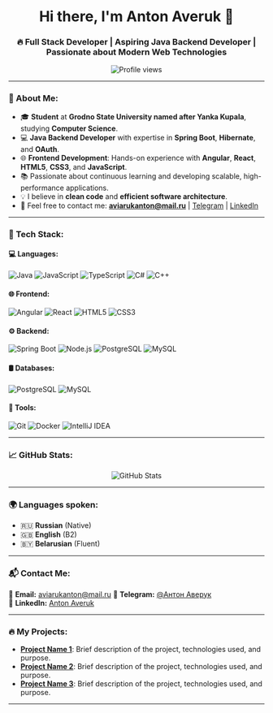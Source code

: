 <h1 align="center">Hi there, I'm Anton Averuk 👋</h1>
<h3 align="center">🔥 Full Stack Developer | Aspiring Java Backend Developer | Passionate about Modern Web Technologies</h3>

<p align="center">
  <img src="https://komarev.com/ghpvc/?username=AntonAveruk&label=Profile%20Views&color=brightgreen&style=flat" alt="Profile views">
</p>

---

### 🚀 About Me:
- 🎓 **Student** at **Grodno State University named after Yanka Kupala**, studying **Computer Science**.
- 💻 **Java Backend Developer** with expertise in **Spring Boot**, **Hibernate**, and **OAuth**.
- 🌐 **Frontend Development**: Hands-on experience with **Angular**, **React**, **HTML5**, **CSS3**, and **JavaScript**.
- 📚 Passionate about continuous learning and developing scalable, high-performance applications.
- 💡 I believe in **clean code** and **efficient software architecture**.
- 📩 Feel free to contact me: **aviarukanton@mail.ru** | [Telegram](https://t.me/startan4ik) | [LinkedIn](https://www.linkedin.com/in/%D0%B0%D0%BD%D1%82%D0%BE%D0%BD-%D0%B0%D0%B2%D0%B5%D1%80%D1%83%D0%BA-21142a359/%D0%B0%D0%B2%D0%B5%D1%80%D1%83%D0%BA)

---

### 🚀 Tech Stack:

#### 💻 Languages:
![Java](https://img.shields.io/badge/Java-ED8B00?style=for-the-badge&logo=java&logoColor=white)
![JavaScript](https://img.shields.io/badge/JavaScript-F7DF1E?style=for-the-badge&logo=javascript&logoColor=black)
![TypeScript](https://img.shields.io/badge/TypeScript-007ACC?style=for-the-badge&logo=typescript&logoColor=white)
![C#](https://img.shields.io/badge/C%23-239120?style=for-the-badge&logo=c-sharp&logoColor=white)
![C++](https://img.shields.io/badge/C%2B%2B-00599C?style=for-the-badge&logo=cplusplus&logoColor=white)

#### 🌐 Frontend:
![Angular](https://img.shields.io/badge/Angular-DD0031?style=for-the-badge&logo=angular&logoColor=white)
![React](https://img.shields.io/badge/React-20232A?style=for-the-badge&logo=react&logoColor=61DAFB)
![HTML5](https://img.shields.io/badge/HTML5-E34F26?style=for-the-badge&logo=html5&logoColor=white)
![CSS3](https://img.shields.io/badge/CSS3-1572B6?style=for-the-badge&logo=css3&logoColor=white)

#### ⚙️ Backend:
![Spring Boot](https://img.shields.io/badge/Spring_Boot-6DB33F?style=for-the-badge&logo=spring-boot&logoColor=white)
![Node.js](https://img.shields.io/badge/Node.js-43853D?style=for-the-badge&logo=node.js&logoColor=white)
![PostgreSQL](https://img.shields.io/badge/PostgreSQL-336791?style=for-the-badge&logo=postgresql&logoColor=white)
![MySQL](https://img.shields.io/badge/MySQL-005C84?style=for-the-badge&logo=mysql&logoColor=white)

#### 🛢 Databases:
![PostgreSQL](https://img.shields.io/badge/PostgreSQL-336791?style=for-the-badge&logo=postgresql&logoColor=white)
![MySQL](https://img.shields.io/badge/MySQL-005C84?style=for-the-badge&logo=mysql&logoColor=white)

#### 🔧 Tools:
![Git](https://img.shields.io/badge/Git-F05032?style=for-the-badge&logo=git&logoColor=white)
![Docker](https://img.shields.io/badge/Docker-2496ED?style=for-the-badge&logo=docker&logoColor=white)
![IntelliJ IDEA](https://img.shields.io/badge/IntelliJ-000000?style=for-the-badge&logo=intellij-idea&logoColor=white)

---

### 📈 GitHub Stats:

<p align="center">
  <img src="https://github-readme-stats.vercel.app/api?username=AntonAveruk&show_icons=true&theme=dark" alt="GitHub Stats">
</p>

---

### 🌍 Languages spoken:
- 🇷🇺 **Russian** (Native)  
- 🇬🇧 **English** (B2)  
- 🇧🇾 **Belarusian** (Fluent)  

---

### 📬 Contact Me:
📧 **Email:** aviarukanton@mail.ru 
📱 **Telegram:** [@Антон Аверук](https://t.me/startan4ik)  
🔗 **LinkedIn:** [Anton Averuk](https://www.linkedin.com/in/%D0%B0%D0%BD%D1%82%D0%BE%D0%BD-%D0%B0%D0%B2%D0%B5%D1%80%D1%83%D0%BA-21142a359/%D0%B0%D0%B2%D0%B5%D1%80%D1%83%D0%BA)

---

### 🔥 My Projects:
- **[Project Name 1](https://github.com/AntonAveruk/project1)**: Brief description of the project, technologies used, and purpose.
- **[Project Name 2](https://github.com/AntonAveruk/project2)**: Brief description of the project, technologies used, and purpose.
- **[Project Name 3](https://github.com/AntonAveruk/project3)**: Brief description of the project, technologies used, and purpose.

---
